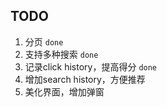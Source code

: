## TODO
1. 分页 `done`
2. 支持多种搜索 `done`
3. 记录click history，提高得分 `done`
4. 增加search history，方便推荐
5. 美化界面，增加弹窗